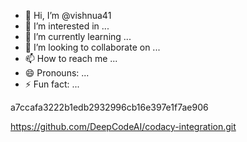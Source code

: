 - 👋 Hi, I’m @vishnua41
- 👀 I’m interested in ...
- 🌱 I’m currently learning ...
- 💞️ I’m looking to collaborate on ...
- 📫 How to reach me ...
- 😄 Pronouns: ...
- ⚡ Fun fact: ...

<!---
vishnua41/vishnua41 is a ✨ special ✨ repository because its `README.md` (this file) appears on your GitHub profile.
You can click the Preview link to take a look at your changes.
--->
a7ccafa3222b1edb2932996cb16e397e1f7ae906


https://github.com/DeepCodeAI/codacy-integration.git 